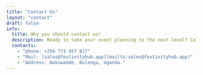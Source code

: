 ```yaml
---
title: "Contact Us"
layout: "contact"
draft: false
info: 
  title: Why you should contact us!
  description: Ready to take your event planning to the next level? Collaborate with us! Whether you're a vendor looking to showcase your services or an organization seeking event management solutions, we're here for you. Send us a message today and let's explore the possibilities of working together!
  contacts: 
    - "phone: +256 773 457 817"
    - "Mail: [sales@festivityhub.app](mailto:sales@festivityhub.app)"
    - "Address: Nakuwadde, Bulenga, Uganda."
---
```

